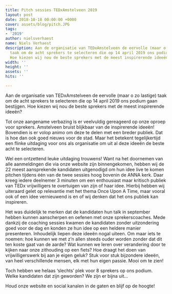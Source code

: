 ```yaml
---
title: Pitch sessies TEDxAmstelveen 2019
layout: post
date: 2018-10-18 00:00:00 +0000
cover: assets/blog/pitch.JPG
tags:
- '2019'
author: nielsverhaest
name: Niels Verhaest
description: Aan de organisatie van TEDxAmstelveen de eervolle (maar o zo lastige)
  taak om de acht sprekers te selecteren die op 14 april 2019 ons podium gaan bestijgen.
  Hoe kiezen wij nou de beste sprekers met de meest inspirerende ideeën?
width: ''
height: ''
assets: ''
hits: ''

---
```

Aan de organisatie van TEDxAmstelveen de eervolle (maar o zo lastige) taak om de acht sprekers te selecteren die op 14 april 2019 ons podium gaan bestijgen. Hoe kiezen wij nou de beste sprekers met de meest inspirerende ideeën?

Tot onze aangename verbazing is er veelvuldig gereageerd op onze oproep  voor sprekers. Amstelveen bruist blijkbaar van de inspirerende ideeën! Bovendien is er volop animo om deze te delen met een breder publiek. Dat is hoe dan ook goed nieuws voor de stad. Maar het betekent tegelijkertijd een flinke uitdaging voor ons als organisatie om uit al deze ideeën de beste acht te selecteren.

Wel een ontzettend leuke uitdaging trouwens! Want na het doornemen van alle aanmeldingen die via onze website zijn binnengekomen, hebben wij de 22 meest aansprekende kandidaten uitgenodigd om hun idee live te komen pitchen tijdens één van de twee sessies hoog bovenin de ANNA kerk. Daar kreeg iedere deelnemer 3 minuten om een enthousiast maar kritisch publiek van TEDx vrijwilligers te overtuigen van zijn of haar idee. Hierbij hebben wij uiteraard gelet op relevantie met het thema Once Upon A Time, maar vooral ook of een idee vernieuwend is en of wij denken dat het ons publiek kan inspireren.

Het was duidelijk te merken dat de kandidaten hun talk in september hebben kunnen aanscherpen en oefenen met onze sprekerscoaches. Mede dankzij de coaching sessies kwamen de kandidaten zonder uitzondering goed voor de dag en konden ze hun idee op een heldere manier presenteren. Inhoudelijk liepen deze ideeën nogal uiteen. Om maar iets te noemen: hoe kunnen we met z’n allen steeds ouder worden zonder dat dit ten koste gaat van de aarde? Wat kunnen we leren over verandering door te kijken naar onze zithouding op een fiets? Hoe draagt het doen van vrijwilligerswerk bij aan je eigen geluk? Stuk voor stuk bijzondere ideeën, van heel verschillende mensen, elk met hun eigen passie. Mooi om te zien!

Toch hebben we helaas ‘slechts’ plek voor 8 sprekers op ons podium. Welke kandidaten dat zijn geworden? We zijn er bijna uit...

Houd onze website en social kanalen in de gaten en blijf op de hoogte!